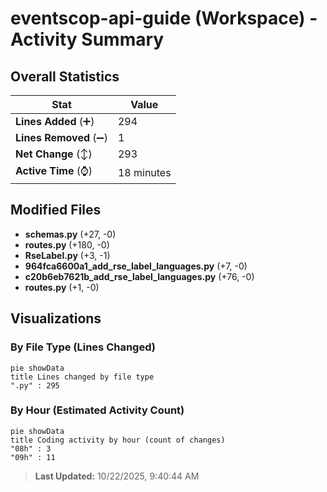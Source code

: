 # eventscop-api-guide (Workspace) - Activity Summary 

## Overall Statistics

| Stat                   | Value                                                             |
| ---------------------- | ----------------------------------------------------------------- |
| **Lines Added** (➕)   | 294                                          |
| **Lines Removed** (➖) | 1                                        |
| **Net Change** (↕)    | 293                |
| **Active Time** (⌚)   | 18 minutes |


## Modified Files
- **schemas.py** (+27, -0)
- **routes.py** (+180, -0)
- **RseLabel.py** (+3, -1)
- **964fca6600a1_add_rse_label_languages.py** (+7, -0)
- **c20b6eb7621b_add_rse_label_languages.py** (+76, -0)
- **routes.py** (+1, -0)

## Visualizations

### By File Type (Lines Changed)

```mermaid
pie showData
title Lines changed by file type
".py" : 295
```

### By Hour (Estimated Activity Count)

```mermaid
pie showData
title Coding activity by hour (count of changes)
"08h" : 3
"09h" : 11
```


> **Last Updated:** 10/22/2025, 9:40:44 AM